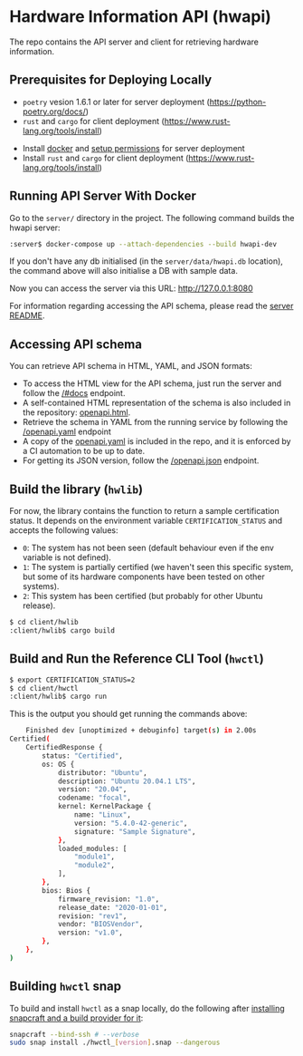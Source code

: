 # Hardware Information API (hwapi)

The repo contains the API server and client for retrieving hardware information.

## Prerequisites for Deploying Locally

- `poetry` vesion 1.6.1 or later for server deployment
  (https://python-poetry.org/docs/)
- `rust` and `cargo` for client deployment
  (https://www.rust-lang.org/tools/install)
* Install [docker](https://docs.docker.com/engine/install/ubuntu/) and [setup permissions](https://docs.docker.com/engine/install/linux-postinstall/) for server deployment
* Install `rust` and `cargo` for client deployment (https://www.rust-lang.org/tools/install)

## Running API Server With Docker

Go to the `server/` directory in the project. The following command builds the hwapi server:

```bash
:server$ docker-compose up --attach-dependencies --build hwapi-dev
```

If you don't have any db initialised (in the `server/data/hwapi.db` location), the command above will also initialise a DB with sample data.

Now you can access the server via this URL: http://127.0.0.1:8080

For information regarding accessing the API schema, please read the 
[server README](./server/README.md).

## Accessing API schema

You can retrieve API schema in HTML, YAML, and JSON formats:

- To access the HTML view for the API schema, just run the server and follow the
  [/#docs](http://127.0.0.1:8000/#docs) endpoint.
- A self-contained HTML representation of the schema is also included in the
  repository: [openapi.html](./server/schemas/openapi.html).
- Retrieve the schema in YAML from the running service by following the
  [/openapi.yaml](http://127.0.0.1:8000/v1/openapi.yaml) endpoint
- A copy of the [openapi.yaml](./server/schemas/openapi.yaml) is included in the
  repo, and it is enforced by a CI automation to be up to date.
- For getting its JSON version, follow the
  [/openapi.json](http://127.0.0.1:8000/openapi.json) endpoint.

## Build the library (`hwlib`)

For now, the library contains the function to return a sample certification
status. It depends on the environment variable `CERTIFICATION_STATUS` and
accepts the following values:

- `0`: The system has not been seen (default behaviour even if the env variable
  is not defined).
- `1`: The system is partially certified (we haven't seen this specific system,
  but some of its hardware components have been tested on other systems).
- `2`: This system has been certified (but probably for other Ubuntu release).

```bash
$ cd client/hwlib
:client/hwlib$ cargo build
```

## Build and Run the Reference CLI Tool (`hwctl`)

```bash
$ export CERTIFICATION_STATUS=2
$ cd client/hwctl
:client/hwlib$ cargo run
```

This is the output you should get running the commands above:

```bash
    Finished dev [unoptimized + debuginfo] target(s) in 2.00s
Certified(
    CertifiedResponse {
        status: "Certified",
        os: OS {
            distributor: "Ubuntu",
            description: "Ubuntu 20.04.1 LTS",
            version: "20.04",
            codename: "focal",
            kernel: KernelPackage {
                name: "Linux",
                version: "5.4.0-42-generic",
                signature: "Sample Signature",
            },
            loaded_modules: [
                "module1",
                "module2",
            ],
        },
        bios: Bios {
            firmware_revision: "1.0",
            release_date: "2020-01-01",
            revision: "rev1",
            vendor: "BIOSVendor",
            version: "v1.0",
        },
    },
)
```

## Building `hwctl` snap

To build and install `hwctl` as a snap locally, do the following after
[installing snapcraft and a build provider for it](https://snapcraft.io/docs/snapcraft-setup):

```bash
snapcraft --bind-ssh # --verbose
sudo snap install ./hwctl_[version].snap --dangerous
```
